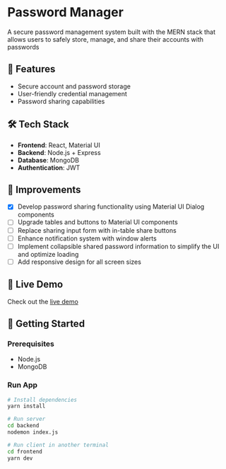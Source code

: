 # Password Manager

A secure password management system built with the MERN stack that allows users to safely store, manage, and share their accounts with passwords

## 🔐 Features

- Secure account and password storage
- User-friendly credential management
- Password sharing capabilities

## 🛠️ Tech Stack

- **Frontend**: React, Material UI
- **Backend**: Node.js + Express
- **Database**: MongoDB
- **Authentication**: JWT

## 🚀 Improvements

- [x] Develop password sharing functionality using Material UI Dialog components
- [ ] Upgrade tables and buttons to Material UI components
- [ ] Replace sharing input form with in-table share buttons
- [ ] Enhance notification system with window alerts
- [ ] Implement collapsible shared password information to simplify the UI and optimize loading
- [ ] Add responsive design for all screen sizes

## 🔗 Live Demo

Check out the [live demo](https://app.ledi-password-manager.com/)

## 🚀 Getting Started

### Prerequisites

- Node.js
- MongoDB

### Run App

```bash
# Install dependencies
yarn install
```

```bash
# Run server
cd backend
nodemon index.js

# Run client in another terminal
cd frontend
yarn dev
```



